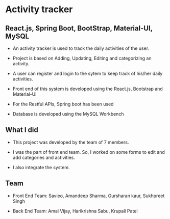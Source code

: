 # Activity tracker

## React.js, Spring Boot, BootStrap, Material-UI, MySQL

- An activity tracker is used to track the daily activities of the user.

- Project is based on Adding, Updating, Editing and categorizing an activity.

- A user can register and login to the sytem to keep track of his/her daily activities.

- Front end of this system is developed using the React.js, Bootstrap and Material-UI

- For the Restful APIs, Spring boot has been used

- Database is developed using the MySQL Workbench

## What I did
- This project was developed by the team of 7 members.

- I was the part of front end team. So, I worked on some forms to edit and add categories and activities.

- I also integrate the system.

## Team
- Front End Team: Savieo, Amandeep Sharma, Gursharan kaur, Sukhpreet Singh

- Back End Team: Amal Vijay, Harikrishna Sabu, Krupali Patel

